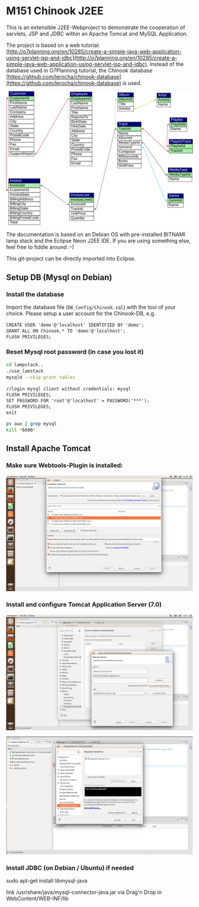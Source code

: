 # M151 Chinook J2EE

This is an extensible J2EE-Webproject to demonstrate the cooperation of servlets, JSP and JDBC within an Apache Tomcat and MySQL Application.

The project is based on a web tutorial: [http://o7planning.org/en/10285/create-a-simple-java-web-application-using-servlet-jsp-and-jdbc](http://o7planning.org/en/10285/create-a-simple-java-web-application-using-servlet-jsp-and-jdbc). Instead of the database used in O7Planning tutorial, the Chinook database [https://github.com/lerocha/chinook-database](https://github.com/lerocha/chinook-database) is used.

![Chinook-ERD](docs/images/chinook_erd.png)

The documentation is based on an Debian OS with pre-installed BITNAMI lamp stack and the Eclipse Neon J2EE IDE. If you are using something else, feel free to fiddle around :-)

This git-project can be directly imported into Eclipse.

## Setup DB (Mysql on Debian)

### Install the database

Import the database file (`DB_Config/Chinook.sql`) with the tool of your choice. Please setup a user account for the Chinook-DB, e.g.

```mysql
CREATE USER 'demo'@'localhost' IDENTIFIED BY 'demo';
GRANT ALL ON Chinook.* TO 'demo'@'localhost';
FLUSH PRIVILEGES;
```
 

### Reset Mysql root password (in case you lost it)

```bash
cd lampstack..
./use_lamstack
mysqld --skip-grant-tables
```

```mysql
//login mysql client without credentials: mysql
FLUSH PRIVILEGES;
SET PASSWORD FOR 'root'@'localhost' = PASSWORD('***');
FLUSH PRIVILEGES;
exit
```

```bash
ps aux | grep mysql
kill *6600*
```

## Install Apache Tomcat

### Make sure Webtools-Plugin is installed:
![Webtools in Eclipse installieren](docs/images/eclipse_wtp_install.png)

### Install and configure Tomcat Application Server (7.0) 
![Tomcat installieren](docs/images/tomcat_install1.png)

![Tomcat Runtime konfigurieren](docs/images/tomcat_project_config.png)

### Install JDBC (on Debian / Ubuntu) if needed

sudo apt-get install libmysql-java

link /usr/share/java/mysql-connector-java.jar via Drag'n Drop in WebContent/WEB-INF/lib